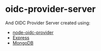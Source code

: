 # oidc-provider-server
And OIDC Provider Server created using:

* [node-oidc-provider](https://github.com/panva/node-oidc-provider)
* [Express](https://expressjs.com)
* [MongoDB](https://github.com/mongodb/node-mongodb-native)